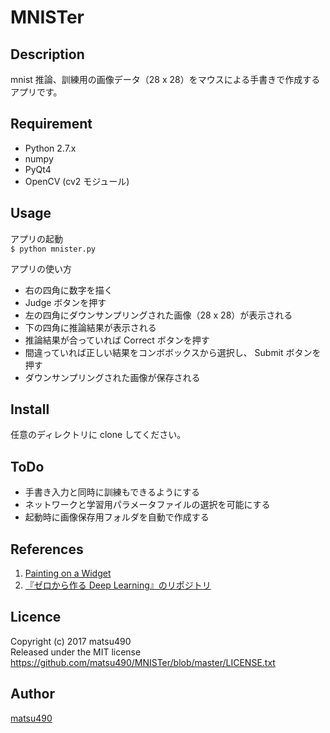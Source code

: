 MNISTer
====

## Description
mnist 推論、訓練用の画像データ（28 x 28）をマウスによる手書きで作成するアプリです。

## Requirement
- Python 2.7.x
- numpy
- PyQt4
- OpenCV (cv2 モジュール)

## Usage
アプリの起動  
`$ python mnister.py`

アプリの使い方
- 右の四角に数字を描く
- Judge ボタンを押す
- 左の四角にダウンサンプリングされた画像（28 x 28）が表示される
- 下の四角に推論結果が表示される
- 推論結果が合っていれば Correct ボタンを押す
- 間違っていれば正しい結果をコンボボックスから選択し、 Submit ボタンを押す
- ダウンサンプリングされた画像が保存される

## Install
任意のディレクトリに clone してください。

## ToDo
- 手書き入力と同時に訓練もできるようにする
- ネットワークと学習用パラメータファイルの選択を可能にする
- 起動時に画像保存用フォルダを自動で作成する

## References
1. [Painting on a Widget](https://www.codeproject.com/Articles/373463/Painting-on-a-Widget "Qt での手書き文字入力")
2. [『ゼロから作る Deep Learning』のリポジトリ](https://github.com/oreilly-japan/deep-learning-from-scratch)

## Licence
Copyright (c) 2017 matsu490  
Released under the MIT license  
https://github.com/matsu490/MNISTer/blob/master/LICENSE.txt  

## Author
[matsu490](https://github.com/matsu490)
